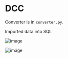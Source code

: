 # DCC

Converter is in `converter.py`.

Imported data into SQL

![image](https://github.com/ArinMehta/DCC/assets/167913165/4b7aec95-174b-4bc3-a96b-c0bfd6ccb8f6)

![image](https://github.com/ArinMehta/DCC/assets/167913165/008d43b2-4044-41c2-b426-1897517e331a)

